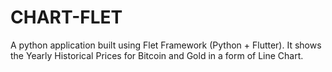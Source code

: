 # CHART-FLET
A python application built using Flet Framework (Python + Flutter). It shows the Yearly Historical Prices for Bitcoin and Gold in a form of Line Chart.